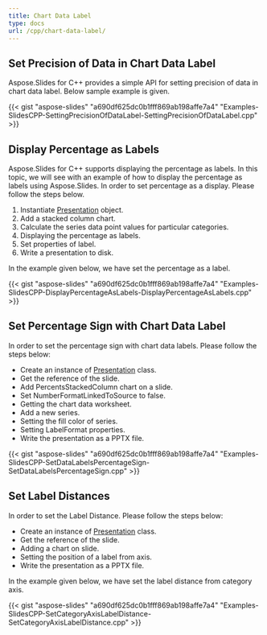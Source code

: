 ```yaml
---
title: Chart Data Label
type: docs
url: /cpp/chart-data-label/
---
```


## **Set Precision of Data in Chart Data Label**
Aspose.Slides for C++ provides a simple API for setting precision of data in chart data label. Below sample example is given. 

{{< gist "aspose-slides" "a690df625dc0b1fff869ab198affe7a4" "Examples-SlidesCPP-SettingPrecisionOfDataLabel-SettingPrecisionOfDataLabel.cpp" >}}


## **Display Percentage as Labels**
Aspose.Slides for C++ supports displaying the percentage as labels. In this topic, we will see with an example of how to display the percentage as labels using Aspose.Slides. In order to set percentage as a display. Please follow the steps below.

1. Instantiate [Presentation](https://reference.aspose.com/slides/net/aspose.slides/presentation) object.
1. Add a stacked column chart.
1. Calculate the series data point values for particular categories.
1. Displaying the percentage as labels.
1. Set properties of label.
1. Write a presentation to disk.

In the example given below, we have set the percentage as a label.

{{< gist "aspose-slides" "a690df625dc0b1fff869ab198affe7a4" "Examples-SlidesCPP-DisplayPercentageAsLabels-DisplayPercentageAsLabels.cpp" >}}


## **Set Percentage Sign with Chart Data Label**
In order to set the percentage sign with chart data labels. Please follow the steps below:

- Create an instance of [Presentation](https://reference.aspose.com/slides/net/aspose.slides/presentation) class.
- Get the reference of the slide.
- Add PercentsStackedColumn chart on a slide.
- Set NumberFormatLinkedToSource to false.
- Getting the chart data worksheet.
- Add a new series.
- Setting the fill color of series.
- Setting LabelFormat properties.
- Write the presentation as a PPTX file.

{{< gist "aspose-slides" "a690df625dc0b1fff869ab198affe7a4" "Examples-SlidesCPP-SetDataLabelsPercentageSign-SetDataLabelsPercentageSign.cpp" >}}


## **Set Label Distances**
In order to set the Label Distance. Please follow the steps below:

- Create an instance of [Presentation](https://reference.aspose.com/slides/net/aspose.slides/presentation) class.
- Get the reference of the slide.
- Adding a chart on slide.
- Setting the position of a label from axis.
- Write the presentation as a PPTX file.

In the example given below, we have set the label distance from category axis.

{{< gist "aspose-slides" "a690df625dc0b1fff869ab198affe7a4" "Examples-SlidesCPP-SetCategoryAxisLabelDistance-SetCategoryAxisLabelDistance.cpp" >}}


